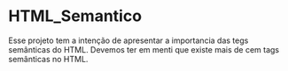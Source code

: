 # HTML_Semantico
 Esse projeto tem a intenção de apresentar a importancia das tegs semânticas do HTML.
 Devemos ter em menti que existe mais de cem tags semânticas no HTML.
